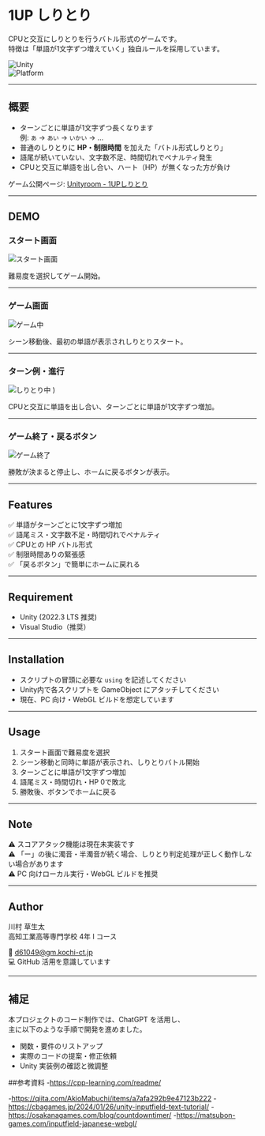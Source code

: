 # 1UP しりとり

CPUと交互にしりとりを行うバトル形式のゲームです。  
特徴は「単語が1文字ずつ増えていく」独自ルールを採用しています。

![Unity](https://img.shields.io/badge/Unity-2022.3%20LTS-blue)  
![Platform](https://img.shields.io/badge/Platform-PC%20%7C%20WebGL-green)  

---

## 概要

- ターンごとに単語が1文字ずつ長くなります  
  例: `あ` → `あい` → `いかい` → ...  
- 普通のしりとりに **HP・制限時間** を加えた「バトル形式しりとり」  
- 語尾が続いていない、文字数不足、時間切れでペナルティ発生  
- CPUと交互に単語を出し合い、ハート（HP）が無くなった方が負け  

ゲーム公開ページ: [Unityroom - 1UPしりとり](https://unityroom.com/games/1up_shiritori)

---

## DEMO

### スタート画面
![スタート画面](https://github.com/user-attachments/assets/5128d9a3-598c-47b7-9529-b2a959b3947e)

難易度を選択してゲーム開始。

---

### ゲーム画面
![ゲーム中](https://github.com/user-attachments/assets/84ccc5b9-eb90-402e-96f2-8673c0703301)

シーン移動後、最初の単語が表示されしりとりスタート。

---

### ターン例・進行
![しりとり中](https://github.com/user-attachments/assets/ecbb3d51-ee29-451b-ba27-97fb142eafa7)
)

CPUと交互に単語を出し合い、ターンごとに単語が1文字ずつ増加。

---

### ゲーム終了・戻るボタン
![ゲーム終了](https://github.com/user-attachments/assets/5f22c8f3-f078-4f10-9794-85c2ec99c00b)

勝敗が決まると停止し、ホームに戻るボタンが表示。

---

## Features

✅ 単語がターンごとに1文字ずつ増加  
✅ 語尾ミス・文字数不足・時間切れでペナルティ  
✅ CPUとの HP バトル形式  
✅ 制限時間ありの緊張感  
✅ 「戻るボタン」で簡単にホームに戻れる  

---

## Requirement

- Unity (2022.3 LTS 推奨)  
- Visual Studio（推奨）  

---

## Installation

- スクリプトの冒頭に必要な `using` を記述してください  
- Unity内で各スクリプトを GameObject にアタッチしてください  
- 現在、PC 向け・WebGL ビルドを想定しています  

---

## Usage

1. スタート画面で難易度を選択  
2. シーン移動と同時に単語が表示され、しりとりバトル開始  
3. ターンごとに単語が1文字ずつ増加  
4. 語尾ミス・時間切れ・HP 0で敗北  
5. 勝敗後、ボタンでホームに戻る  

---

## Note

⚠ スコアアタック機能は現在未実装です  
⚠ 「ー」の後に濁音・半濁音が続く場合、しりとり判定処理が正しく動作しない場合があります  
⚠ PC 向けローカル実行・WebGL ビルドを推奨  

---

## Author

川村 草生太  
高知工業高等専門学校 4年 I コース  

📧 d61049@gm.kochi-ct.jp  
💻 GitHub 活用を意識しています  

---

## 補足

本プロジェクトのコード制作では、ChatGPT を活用し、  
主に以下のような手順で開発を進めました。

- 関数・要件のリストアップ  
- 実際のコードの提案・修正依頼  
- Unity 実装例の確認と微調整

##参考資料
-https://cpp-learning.com/readme/

-https://qiita.com/AkioMabuchi/items/a7afa292b9e47123b222
-https://cbagames.jp/2024/01/26/unity-inputfield-text-tutorial/
-https://osakanagames.com/blog/countdowntimer/
-https://matsubon-games.com/inputfield-japanese-webgl/

